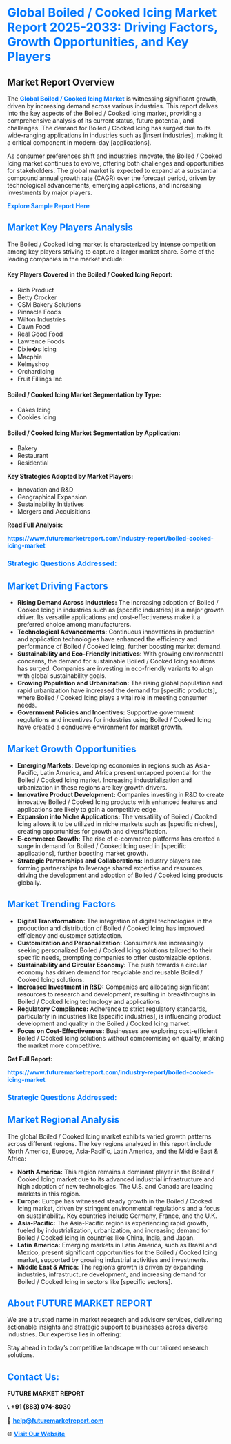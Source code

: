 <h1 style="color: #007BFF;">Global Boiled / Cooked Icing Market Report 2025-2033: Driving Factors, Growth Opportunities, and Key Players</h1>

<section id="overview">
<h2>Market Report Overview</h2>
<p>The <a href="https://www.futuremarketreport.com/industry-report/boiled-cooked-icing-market" style="color: #007BFF; text-decoration: none;"><strong>Global Boiled / Cooked Icing Market</strong></a> is witnessing significant growth, driven by increasing demand across various industries. This report delves into the key aspects of the Boiled / Cooked Icing market, providing a comprehensive analysis of its current status, future potential, and challenges. The demand for Boiled / Cooked Icing has surged due to its wide-ranging applications in industries such as [insert industries], making it a critical component in modern-day [applications].</p>
<p>As consumer preferences shift and industries innovate, the Boiled / Cooked Icing market continues to evolve, offering both challenges and opportunities for stakeholders. The global market is expected to expand at a substantial compound annual growth rate (CAGR) over the forecast period, driven by technological advancements, emerging applications, and increasing investments by major players.</p>
</section>

<section id="overview">
<p><a href="https://www.futuremarketreport.com/request-sample/reportId=42165" style="color: #007BFF; text-decoration: none;"><strong>Explore Sample Report Here</strong></a></p>
</section>

<section id="key-players">
<h2 style="color: #007BFF;">Market Key Players Analysis</h2>
<p>The Boiled / Cooked Icing market is characterized by intense competition among key players striving to capture a larger market share. Some of the leading companies in the market include:</p>
<h4>Key Players Covered in the Boiled / Cooked Icing Report:</h4>
<ul><li>Rich Product</li><li>Betty Crocker</li><li>CSM Bakery Solutions</li><li>Pinnacle Foods</li><li>Wilton Industries</li><li>Dawn Food</li><li>Real Good Food</li><li>Lawrence Foods</li><li>Dixie�s Icing</li><li>Macphie</li><li>Kelmyshop</li><li>Orchardicing</li><li>Fruit Fillings Inc</li></ul>
<h4>Boiled / Cooked Icing Market Segmentation by Type:</h4>
<ul><li>Cakes Icing</li><li>Cookies Icing</li></ul>

<h4>Boiled / Cooked Icing Market Segmentation by Application:</h4>
<ul><li>Bakery</li><li>Restaurant</li><li>Residential</li></ul>
<p><strong>Key Strategies Adopted by Market Players:</strong></p>
<ul>
<li>Innovation and R&D</li>
<li>Geographical Expansion</li>
<li>Sustainability Initiatives</li>
<li>Mergers and Acquisitions</li>
</ul>
</section>

<section>
<p><strong>Read Full Analysis: </strong></p><a href="https://www.futuremarketreport.com/industry-report/boiled-cooked-icing-market" style="color: #007BFF; text-decoration: none;"><strong>https://www.futuremarketreport.com/industry-report/boiled-cooked-icing-market</strong></a>
<h3 style="color: #007BFF;">Strategic Questions Addressed:</h3>
</section>

<section id="driving-factors">
<h2 style="color: #007BFF;">Market Driving Factors</h2>
<ul>
<li><strong>Rising Demand Across Industries:</strong> The increasing adoption of Boiled / Cooked Icing in industries such as [specific industries] is a major growth driver. Its versatile applications and cost-effectiveness make it a preferred choice among manufacturers.</li>
<li><strong>Technological Advancements:</strong> Continuous innovations in production and application technologies have enhanced the efficiency and performance of Boiled / Cooked Icing, further boosting market demand.</li>
<li><strong>Sustainability and Eco-Friendly Initiatives:</strong> With growing environmental concerns, the demand for sustainable Boiled / Cooked Icing solutions has surged. Companies are investing in eco-friendly variants to align with global sustainability goals.</li>
<li><strong>Growing Population and Urbanization:</strong> The rising global population and rapid urbanization have increased the demand for [specific products], where Boiled / Cooked Icing plays a vital role in meeting consumer needs.</li>
<li><strong>Government Policies and Incentives:</strong> Supportive government regulations and incentives for industries using Boiled / Cooked Icing have created a conducive environment for market growth.</li>
</ul>
</section>

<section id="growth-opportunities">
<h2 style="color: #007BFF;">Market Growth Opportunities</h2>
<ul>
<li><strong>Emerging Markets:</strong> Developing economies in regions such as Asia-Pacific, Latin America, and Africa present untapped potential for the Boiled / Cooked Icing market. Increasing industrialization and urbanization in these regions are key growth drivers.</li>
<li><strong>Innovative Product Development:</strong> Companies investing in R&D to create innovative Boiled / Cooked Icing products with enhanced features and applications are likely to gain a competitive edge.</li>
<li><strong>Expansion into Niche Applications:</strong> The versatility of Boiled / Cooked Icing allows it to be utilized in niche markets such as [specific niches], creating opportunities for growth and diversification.</li>
<li><strong>E-commerce Growth:</strong> The rise of e-commerce platforms has created a surge in demand for Boiled / Cooked Icing used in [specific applications], further boosting market growth.</li>
<li><strong>Strategic Partnerships and Collaborations:</strong> Industry players are forming partnerships to leverage shared expertise and resources, driving the development and adoption of Boiled / Cooked Icing products globally.</li>
</ul>
</section>

<section id="trending-factors">
<h2 style="color: #007BFF;">Market Trending Factors</h2>
<ul>
<li><strong>Digital Transformation:</strong> The integration of digital technologies in the production and distribution of Boiled / Cooked Icing has improved efficiency and customer satisfaction.</li>
<li><strong>Customization and Personalization:</strong> Consumers are increasingly seeking personalized Boiled / Cooked Icing solutions tailored to their specific needs, prompting companies to offer customizable options.</li>
<li><strong>Sustainability and Circular Economy:</strong> The push towards a circular economy has driven demand for recyclable and reusable Boiled / Cooked Icing solutions.</li>
<li><strong>Increased Investment in R&D:</strong> Companies are allocating significant resources to research and development, resulting in breakthroughs in Boiled / Cooked Icing technology and applications.</li>
<li><strong>Regulatory Compliance:</strong> Adherence to strict regulatory standards, particularly in industries like [specific industries], is influencing product development and quality in the Boiled / Cooked Icing market.</li>
<li><strong>Focus on Cost-Effectiveness:</strong> Businesses are exploring cost-efficient Boiled / Cooked Icing solutions without compromising on quality, making the market more competitive.</li>
</ul>
</section>

<section>
<p><strong>Get Full Report: </strong></p><a href="https://www.futuremarketreport.com/industry-report/boiled-cooked-icing-market" style="color: #007BFF; text-decoration: none;"><strong>https://www.futuremarketreport.com/industry-report/boiled-cooked-icing-market</strong></a>
<h3 style="color: #007BFF;">Strategic Questions Addressed:</h3>
</section>


<section id="regional-analysis">
<h2 style="color: #007BFF;">Market Regional Analysis</h2>
<p>The global Boiled / Cooked Icing market exhibits varied growth patterns across different regions. The key regions analyzed in this report include North America, Europe, Asia-Pacific, Latin America, and the Middle East & Africa:</p>
<ul>
<li><strong>North America:</strong> This region remains a dominant player in the Boiled / Cooked Icing market due to its advanced industrial infrastructure and high adoption of new technologies. The U.S. and Canada are leading markets in this region.</li>
<li><strong>Europe:</strong> Europe has witnessed steady growth in the Boiled / Cooked Icing market, driven by stringent environmental regulations and a focus on sustainability. Key countries include Germany, France, and the U.K.</li>
<li><strong>Asia-Pacific:</strong> The Asia-Pacific region is experiencing rapid growth, fueled by industrialization, urbanization, and increasing demand for Boiled / Cooked Icing in countries like China, India, and Japan.</li>
<li><strong>Latin America:</strong> Emerging markets in Latin America, such as Brazil and Mexico, present significant opportunities for the Boiled / Cooked Icing market, supported by growing industrial activities and investments.</li>
<li><strong>Middle East & Africa:</strong> The region’s growth is driven by expanding industries, infrastructure development, and increasing demand for Boiled / Cooked Icing in sectors like [specific sectors].</li>
</ul>
</section>

<footer>
<h2 style="color: #007BFF;">About FUTURE MARKET REPORT</h2>
<p>We are a trusted name in market research and advisory services, delivering actionable insights and strategic support to businesses across diverse industries. Our expertise lies in offering:</p>

<p>Stay ahead in today’s competitive landscape with our tailored research solutions.</p>

<h2 style="color: #007BFF;">Contact Us:</h2>
<p><strong>FUTURE MARKET REPORT</strong></p>
<p>📞 <strong>+91 (883) 074-8030</strong></p>
<p>📧 <strong><a href="mailto:help@futuremarketreport.com" style="color: #007BFF;">help@futuremarketreport.com</a></strong></p>
<p>🌐 <strong><a href="https://www.futuremarketreport.com/" style="color: #007BFF;">Visit Our Website</a></strong></p>
</footer>